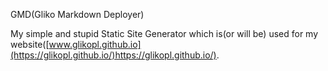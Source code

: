 GMD(Gliko Markdown Deployer)

My simple and stupid Static Site Generator which is(or will be) used for my website([www.glikopl.github.io](https://glikopl.github.io/)https://glikopl.github.io/).
